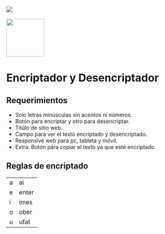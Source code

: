 <div style="width: 100%;">
        <img src="https://imgur.com/FDlzpae.png" style="display: block;margin: auto;"><br>
        <img src="https://www.seekpng.com/png/full/855-8550591_html-css-javascript-icons.png" width="100px">
        <h1>
            Encriptador y Desencriptador
        </h1>
        <h2>
            Requerimientos
        </h2>
        <ul>
            <li>Solo letras minúsculas sin acentos ni números.</li>
            <li>Botón para encriptar y otro para desencriptar.</li>
            <li>Titúlo de sitio web.</li>
            <li>Campo para ver el texto encriptado y desencriptado.</li>
            <li>Responsive web para pc, tableta y móvil.</li>
            <li>Extra: Botón pára copiar el texto ya que esté encriptado.</li>
        </ul>
        <h2>
            Reglas de encriptado
        </h2>
        <table>
            <tr>
                <td>a</td>
                <td>ai</td>
            </tr>
            <tr>
                <td>e</td>
                <td>enter</td>
            </tr>
            <tr>
                <td>i</td>
                <td>imes</td>
            </tr>
            <tr>
                <td>o</td>
                <td>ober</td>
            </tr>
            <tr>
                <td>u</td>
                <td>ufat</td>
            </tr>
        </table>
    </div>
